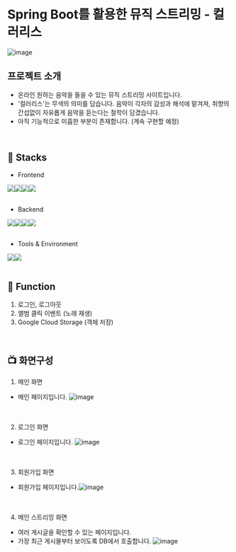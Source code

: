 # Spring Boot를 활용한 뮤직 스트리밍 - 컬러리스
![image](https://github.com/Sorae1118/Music-Streaming/assets/115053276/fb37c47d-40c0-4d85-a7f8-38b65f9c9b43)
<br>

## 프로젝트 소개
* 온라인 원하는 음악을 들을 수 있는 뮤직 스트리밍 사이트입니다.
* '컬러리스'는 무색의 의미를 담습니다. 음악이 각자의 감성과 해석에 맡겨져, 취향의 간섭없이 자유롭게 음악을 듣는다는 철학이 담겼습니다.
* 아직 기능적으로 미흡한 부분이 존재합니다. (계속 구현할 예정)
<br>

## 🔨 Stacks
- Frontend
<div style="display:flex; flex-direction:row;">
    <img src="https://img.shields.io/badge/html5-E34F26?style=for-the-badge&logo=html5&logoColor=white">
    <img src="https://img.shields.io/badge/css-1572B6?style=for-the-badge&logo=css3&logoColor=white">
    <img src="https://img.shields.io/badge/javascript-F7DF1E?style=for-the-badge&logo=javascript&logoColor=black">
    <img src="https://img.shields.io/badge/thymeleaf-005F0F?style=for-the-badge&logo=thymeleaf&logoColor=white">
</div>
<br>

- Backend
<div style="display:flex; flex-direction:row;">
    <img src="https://img.shields.io/badge/java-007396?style=for-the-badge&logo=java&logoColor=white">
    <img src="https://img.shields.io/badge/mariaDB-003545?style=for-the-badge&logo=mariaDB&logoColor=white">
    <img src="https://img.shields.io/badge/springboot-6DB33F?style=for-the-badge&logo=springboot&logoColor=white">
    <img src="https://img.shields.io/badge/googlecloudstorage-AECBFA?style=for-the-badge&logo=googlecloudstorage&logoColor=white">
</div>
<br>

- Tools & Environment
<div style="display:flex; flex-direction:row;">
    <img src="https://img.shields.io/badge/eclipse-2C2255?style=for-the-badge&logo=eclipseide&logoColor=white">
    <img src="https://img.shields.io/badge/visualstudiocode-007ACC?style=for-the-badge&logo=visualstudiocode&logoColor=white">
</div>
<br>

## 📀 Function
1. 로그인, 로그아웃
2. 앨범 클릭 이벤트 (노래 재생)
3. Google Cloud Storage (객체 저장)
<br>

## 📺 화면구성

1. 메인 화면
* 메인 페이지입니다. ![image](https://github.com/Sorae1118/Music-Streaming/assets/115053276/e3a8d68c-3868-4277-a51a-066f6bda30d9)
<br><br><br>

2. 로그인 화면
* 로그인 페이지입니다. ![image](https://github.com/Sorae1118/Music-Streaming/assets/115053276/625b788e-fa1f-4a44-bda2-cb8bcaed729e)
<br><br><br>

3. 회원가입 화면
* 회원가입 페이지입니다.![image](https://github.com/Sorae1118/Music-Streaming/assets/115053276/2c06c600-9902-486e-88c2-137e2f081bbe)
<br><br><br>

4. 메인 스트리밍 화면
* 여러 게시글을 확인할 수 있는 페이지입니다.
* 가장 최근 게시물부터 보이도록 DB에서 호출합니다. ![image](https://github.com/Sorae1118/Music-Streaming/assets/115053276/36e7334b-5b0d-4b4a-9f53-e473ec78ebf3)
<br><br><br>






      



